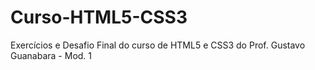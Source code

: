 # Curso-HTML5-CSS3
Exercícios e Desafio Final do curso de HTML5 e CSS3 do Prof. Gustavo Guanabara - Mod. 1
